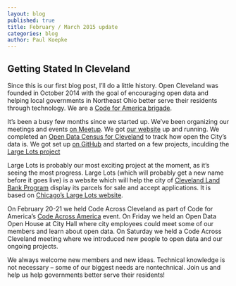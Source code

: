 ```yaml
---
layout: blog
published: true
title: February / March 2015 update
categories: blog
author: Paul Koepke
---
```


## Getting Stated In Cleveland

Since this is our first blog post, I’ll do a little history. Open Cleveland was founded in October 2014 with the goal of encouraging open data and helping local governments in Northeast Ohio better serve their residents through technology. We are a [Code for America brigade](http://www.codeforamerica.org).

It’s been a busy few months since we started up. We’ve been organizing our meetings and events [on Meetup](www.meetup.com/cleveland-civic-hacking). We got [our website](http://www.opencleveland.org) up and running. We completed an [Open Data Census for Cleveland](http://www.opencleveland.org/opendatacensus) to track how open the City’s data is. We got set up [on GitHub](https://github.com/opencleveland) and started on a few projects, inculding the [Large Lots project](https://github.com/opencleveland/large-lots)

Large Lots is probably our most exciting project at the moment, as it’s seeing the most progress. Large Lots (which will probably get a new name before it goes live) is a website which will help the city of [Cleveland Land Bank Program](http://www.city.cleveland.oh.us/CityofCleveland/Home/Government/CityAgencies/CommunityDevelopment/LandBank) display its parcels for sale and accept applications. It is based on [Chicago’s Large Lots website](http://largelots.org).

On February 20-21 we held Code Across Cleveland as part of Code for America’s [Code Across America](http://www.codeforamerica.org/events/codeacross-2015/) event. On Friday we held an Open Data Open House at City Hall where city employees could meet some of our members and learn about open data. On Saturday we held a Code Across Cleveland meeting where we introduced new people to open data and our ongoing projects.

We always welcome new members and new ideas. Technical knowledge is not necessary – some of our biggest needs are nontechnical. Join us and help us help governments better serve their residents!